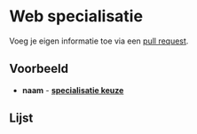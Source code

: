 # Web specialisatie

Voeg je eigen informatie toe via een [pull request](https://help.github.com/articles/using-pull-requests).

## Voorbeeld
- **naam** - [**specialisatie keuze**](http://link-to-repository)

## Lijst
